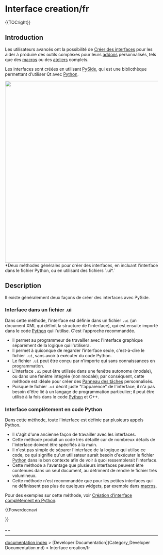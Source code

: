 # Interface creation/fr
{{TOCright}}

## Introduction

Les utilisateurs avancés ont la possibilité de [Créer des interfaces](Interface_creation/fr.md) pour les aider à produire des outils complexes pour leurs [addons](Addon/fr.md) personnalisés, tels que des [macros](Macros/fr.md) ou des [ateliers](Workbenches/fr.md) complets.

Les interfaces sont créées en utilisant [PySide](PySide/fr.md), qui est une bibliothèque permettant d\'utiliser Qt avec [Python](Python/fr.md).

<img alt="" src=images/FreeCAD_creating_interfaces.svg  style="width:600px;"> 
*Deux méthodes générales pour créer des interfaces, en incluant l'interface dans le fichier Python, ou en utilisant des fichiers `.ui*.`

## Description

Il existe généralement deux façons de créer des interfaces avec PySide.

### Interface dans un fichier .ui 

Dans cette méthode, l\'interface est définie dans un fichier `.ui` (un document XML qui définit la structure de l\'interface), qui est ensuite importé dans le code [Python](Python/fr.md) qui l\'utilise. C\'est l\'approche recommandée.

-   Il permet au programmeur de travailler avec l\'interface graphique séparément de la logique qui l\'utilisera.
-   Il permet à quiconque de regarder l\'interface seule, c\'est-à-dire le fichier `.ui`, sans avoir à exécuter du code Python.
-   Le fichier `.ui` peut être conçu par n\'importe qui sans connaissances en programmation.
-   L\'interface `.ui` peut être utilisée dans une fenêtre autonome (modale), ou dans une fenêtre intégrée (non modale); par conséquent, cette méthode est idéale pour créer des [Panneau des tâches](Task_panel/fr.md) personnalisés.
-   Puisque le fichier `.ui` décrit juste \"l\'apparence\" de l\'interface, il n\'a pas besoin d\'être lié à un langage de programmation particulier; il peut être utilisé à la fois dans le code [Python](Python/fr.md) et C++.

### Interface complètement en code Python 

Dans cette méthode, toute l\'interface est définie par plusieurs appels Python.

-   Il s\'agit d\'une ancienne façon de travailler avec les interfaces.
-   Cette méthode produit un code très détaillé car de nombreux détails de l\'interface doivent être spécifiés à la main.
-   Il n\'est pas simple de séparer l\'interface de la logique qui utilise ce code, ce qui signifie qu\'un utilisateur aurait besoin d\'exécuter le fichier [Python](Python/fr.md) dans le bon contexte afin de voir à quoi ressemblerait l\'interface.
-   Cette méthode a l\'avantage que plusieurs interfaces peuvent être contenues dans un seul document, au détriment de rendre le fichier très volumineux.
-   Cette méthode n\'est recommandée que pour les petites interfaces qui ne définissent pas plus de quelques widgets, par exemple dans [macros](Macros/fr.md).

Pour des exemples sur cette méthode, voir [Création d\'interface complètement en Python](Dialog_creation/fr.md).





{{Powerdocnavi

}}

_ _

---
[documentation index](../README.md) > [Developer Documentation](Category_Developer Documentation.md) > Interface creation/fr
